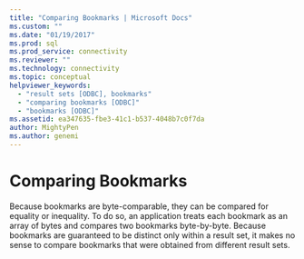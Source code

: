 ```yaml
---
title: "Comparing Bookmarks | Microsoft Docs"
ms.custom: ""
ms.date: "01/19/2017"
ms.prod: sql
ms.prod_service: connectivity
ms.reviewer: ""
ms.technology: connectivity
ms.topic: conceptual
helpviewer_keywords: 
  - "result sets [ODBC], bookmarks"
  - "comparing bookmarks [ODBC]"
  - "bookmarks [ODBC]"
ms.assetid: ea347635-fbe3-41c1-b537-4048b7c0f7da
author: MightyPen
ms.author: genemi
---
```

# Comparing Bookmarks
Because bookmarks are byte-comparable, they can be compared for equality or inequality. To do so, an application treats each bookmark as an array of bytes and compares two bookmarks byte-by-byte. Because bookmarks are guaranteed to be distinct only within a result set, it makes no sense to compare bookmarks that were obtained from different result sets.
